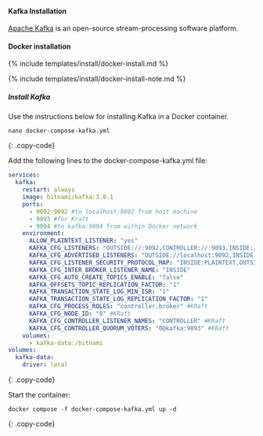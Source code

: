 #### Kafka Installation

[Apache Kafka](https://kafka.apache.org/) is an open-source stream-processing software platform.

#### Docker installation

{% include templates/install/docker-install.md %}

{% include templates/install/docker-install-note.md %}

##### Install Kafka

Use the instructions below for installing Kafka in a Docker container.

```text
nano docker-compose-kafka.yml
```
{: .copy-code}

Add the following lines to the docker-compose-kafka.yml file:
```yml
services:
  kafka:
    restart: always
    image: bitnami/kafka:3.8.1
    ports:
      - 9092:9092 #to localhost:9092 from host machine
      - 9093 #for Kraft
      - 9094 #to kafka:9094 from within Docker network
    environment:
      ALLOW_PLAINTEXT_LISTENER: "yes"
      KAFKA_CFG_LISTENERS: "OUTSIDE://:9092,CONTROLLER://:9093,INSIDE://:9094"
      KAFKA_CFG_ADVERTISED_LISTENERS: "OUTSIDE://localhost:9092,INSIDE://kafka:9094"
      KAFKA_CFG_LISTENER_SECURITY_PROTOCOL_MAP: "INSIDE:PLAINTEXT,OUTSIDE:PLAINTEXT,CONTROLLER:PLAINTEXT"
      KAFKA_CFG_INTER_BROKER_LISTENER_NAME: "INSIDE"
      KAFKA_CFG_AUTO_CREATE_TOPICS_ENABLE: "false"
      KAFKA_OFFSETS_TOPIC_REPLICATION_FACTOR: "1"
      KAFKA_TRANSACTION_STATE_LOG_MIN_ISR: "1"
      KAFKA_TRANSACTION_STATE_LOG_REPLICATION_FACTOR: "1"
      KAFKA_CFG_PROCESS_ROLES: "controller,broker" #KRaft
      KAFKA_CFG_NODE_ID: "0" #KRaft
      KAFKA_CFG_CONTROLLER_LISTENER_NAMES: "CONTROLLER" #KRaft
      KAFKA_CFG_CONTROLLER_QUORUM_VOTERS: "0@kafka:9093" #KRaft
    volumes:
      - kafka-data:/bitnami
volumes:
  kafka-data:
    driver: local
```
{: .copy-code}

Start the container:
```text
docker compose -f docker-compose-kafka.yml up -d
```
{: .copy-code}